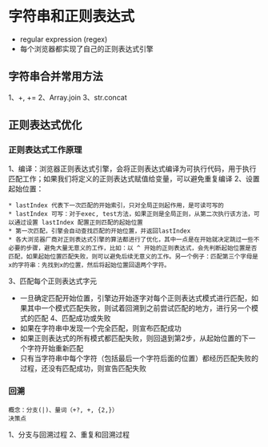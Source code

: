 # 字符串和正则表达式
* regular expression (regex)
* 每个浏览器都实现了自己的正则表达式引擎

## 字符串合并常用方法
1、+, +=
2、Array.join
3、str.concat

## 正则表达式优化
###  正则表达式工作原理
1、编译：浏览器正则表达式引擎，会将正则表达式编译为可执行代码，用于执行匹配工作；如果我们将定义的正则表达式赋值给变量，可以避免重复编译
2、设置起始位置：
```
* lastIndex 代表下一次匹配的开始索引，只对全局正则起作用，是可读可写的
* lastIndex 可写：对于exec, test方法，如果正则是全局正则，从第二次执行该方法，可以通过设置 lastIndex 配置正则匹配的起始位置
* 第一次匹配，引擎会自动查找匹配的开始位置，并返回lastIndex
* 各大浏览器厂商对正则表达式引擎的算法都进行了优化，其中一点是在开始就决定跳过一些不必要的步骤，避免大量无意义的工作，比如：以 ^ 开始的正则表达式，会先判断起始位置是否匹配，如果起始位置匹配失败，则可以避免后续无意义的工作。另一个例子：匹配第三个字母是 x的字符串：先找到x的位置，然后将起始位置回退两个字符。
```
3、匹配每个正则表达式字元
* 一旦确定匹配开始位置，引擎边开始逐字对每个正则表达式模式进行匹配，如果其中一个模式匹配失败，则试着回溯到之前尝试匹配的地方，进行另一个模式的匹配
4、匹配成功或失败
* 如果在字符串中发现一个完全匹配，则宣布匹配成功
* 如果正则表达式的所有模式都匹配失败，则回退到第2步，从起始位置的下一个字符开始重新匹配
* 只有当字符串中每个字符（包括最后一个字符后面的位置）都经历匹配失败的过程，还没有匹配成功，则宣告匹配失败

### 回溯
```
概念：分支(|)、量词（+?, +, {2,}）
决策点
```
1、分支与回溯过程
2、重复和回溯过程

